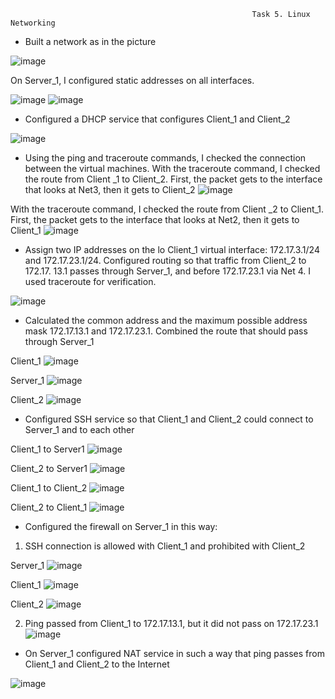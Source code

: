                                                           Task 5. Linux Networking
                                                      
- Built a network as in the picture

![image](https://github.com/Stiff228/DevOps_online_Kharkiv_2022Q1Q2/blob/main/m5/task%205/111.png)

On Server_1, I configured static addresses on all interfaces.

![image](https://github.com/Stiff228/DevOps_online_Kharkiv_2022Q1Q2/blob/main/m5/task%205/1.png)
![image](https://github.com/Stiff228/DevOps_online_Kharkiv_2022Q1Q2/blob/main/m5/task%205/2.png)

- Configured a DHCP service that configures Client_1 and Client_2    

![image](https://github.com/Stiff228/DevOps_online_Kharkiv_2022Q1Q2/blob/main/m5/task%205/3.png)

- Using the ping and traceroute commands, I checked the connection between the virtual machines.
With the traceroute command, I checked the route from Client _1 to Client_2. First, the packet gets to the interface that looks at Net3, then it gets to Client_2
![image](https://github.com/Stiff228/DevOps_online_Kharkiv_2022Q1Q2/blob/main/m5/task%205/4.png)

With the traceroute command, I checked the route from Client _2 to Client_1. First, the packet gets to the interface that looks at Net2, then it gets to Client_1
![image](https://github.com/Stiff228/DevOps_online_Kharkiv_2022Q1Q2/blob/main/m5/task%205/5.png)

- Assign two IP addresses on the lo Client_1 virtual interface: 172.17.3.1/24 and 172.17.23.1/24. Configured routing so that traffic from Client_2 to 172.17. 13.1 passes through Server_1, and before 172.17.23.1 via Net 4. I used traceroute for verification.

![image](https://github.com/Stiff228/DevOps_online_Kharkiv_2022Q1Q2/blob/main/m5/task%205/6.png)

- Calculated the common address and the maximum possible address mask 172.17.13.1 and 172.17.23.1. Combined the route that should pass through Server_1

Client_1
![image](https://github.com/Stiff228/DevOps_online_Kharkiv_2022Q1Q2/blob/main/m5/task%205/7.png)

Server_1
![image](https://github.com/Stiff228/DevOps_online_Kharkiv_2022Q1Q2/blob/main/m5/task%205/8.png)

Client_2
![image](https://github.com/Stiff228/DevOps_online_Kharkiv_2022Q1Q2/blob/main/m5/task%205/9.png)

- Configured SSH service so that Client_1 and Client_2 could connect to Server_1 and to each other

Client_1 to Server1
![image](https://github.com/Stiff228/DevOps_online_Kharkiv_2022Q1Q2/blob/main/m5/task%205/10.png)

Client_2 to Server1
![image](https://github.com/Stiff228/DevOps_online_Kharkiv_2022Q1Q2/blob/main/m5/task%205/11.png)

Client_1 to Client_2
![image](https://github.com/Stiff228/DevOps_online_Kharkiv_2022Q1Q2/blob/main/m5/task%205/12.png)

Client_2 to Client_1
![image](https://github.com/Stiff228/DevOps_online_Kharkiv_2022Q1Q2/blob/main/m5/task%205/13.png)

- Configured the firewall on Server_1 in this way:

1) SSH connection is allowed with Client_1 and prohibited with Client_2

Server_1
![image](https://github.com/Stiff228/DevOps_online_Kharkiv_2022Q1Q2/blob/main/m5/task%205/14.png)

Client_1
![image](https://github.com/Stiff228/DevOps_online_Kharkiv_2022Q1Q2/blob/main/m5/task%205/15.png)

Client_2
![image](https://github.com/Stiff228/DevOps_online_Kharkiv_2022Q1Q2/blob/main/m5/task%205/16.png)

2) Ping passed from Client_1 to 172.17.13.1, but it did not pass on 172.17.23.1
![image](https://github.com/Stiff228/DevOps_online_Kharkiv_2022Q1Q2/blob/main/m5/task%205/17.png)

- On Server_1 configured NAT service in such a way that ping passes from Client_1 and Client_2 to the Internet

![image](https://github.com/Stiff228/DevOps_online_Kharkiv_2022Q1Q2/blob/main/m5/task%205/18.png)
